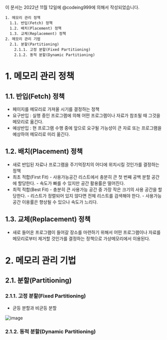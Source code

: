 이 문서는 2022년 11월 12일에 @codeing999에 의해서 작성되었습니다.
```
1. 메모리 관리 정책
  1.1. 반입(Fetch) 정책
  1.2. 배치(Placement) 정책
  1.3. 교체(Replacement) 정책
2. 메모리 관리 기법
  2.1. 분할(Partitioning)
    2.1.1. 고정 분할(Fixed Partitioning)
    2.1.2. 동적 분할(Dynamic Partitioning)
```

# 1. 메모리 관리 정책

## 1.1. 반입(Fetch) 정책
- 페이지를 메모리로 가져올 시기를 결정하는 정책
- 요구반입 : 실행 중인 프로그램에 의해 어떤 프로그램이나 자료가 참조될 때 그것을 메모리로 옮긴다.
- 예상반입 : 현 프로그램 수행 중에 앞으로 요구될 가능성이 큰 자료 또는 프로그램을 예상하여 메모리로 미리 옮긴다.

## 1.2. 배치(Placement) 정책
- 새로 반입된 자료나 프로그램을 주기억장치의 어디에 위치시킬 것인가를 결정하는 정책
- 최초 적합(First Fit)
      - 사용가능공간 리스트에서 충분히 큰 첫 번째 공백 분할 공간에 할당한다.
      - 속도가 빠를 수 있지만 공간 활용률은 떨어진다.
- 최적 적합(Best Fit)
      - 충분히 큰 사용가능 공간 중 가장 작은 크기의 사용 공간을 할당한다.
      - 리스트가 정렬되어 있지 않다면 전체 리스트를 검색해야 한다.
      - 사용가능 공간 이용률은 향상될 수 있으나 속도가 느리다.
## 1.3. 교체(Replacement) 정책
- 새로 들어온 프로그램이 들어갈 장소를 마련하기 위해서 어떤 프로그램이나 자료를 메모리로부터 제거할 것인가를 결정하는 정책으로 가상메모리에서 이용된다.

# 2. 메모리 관리 기법

## 2.1. 분할(Partitioning)
### 2.1.1. 고정 분할(Fixed Partitioning)
- 균등 분할과  비균등 분할

![image](https://user-images.githubusercontent.com/109027875/201478313-ef9f9403-034c-44d1-9f57-d28669474207.png)


### 2.1.2. 동적 분할(Dynamic Partitioning)
